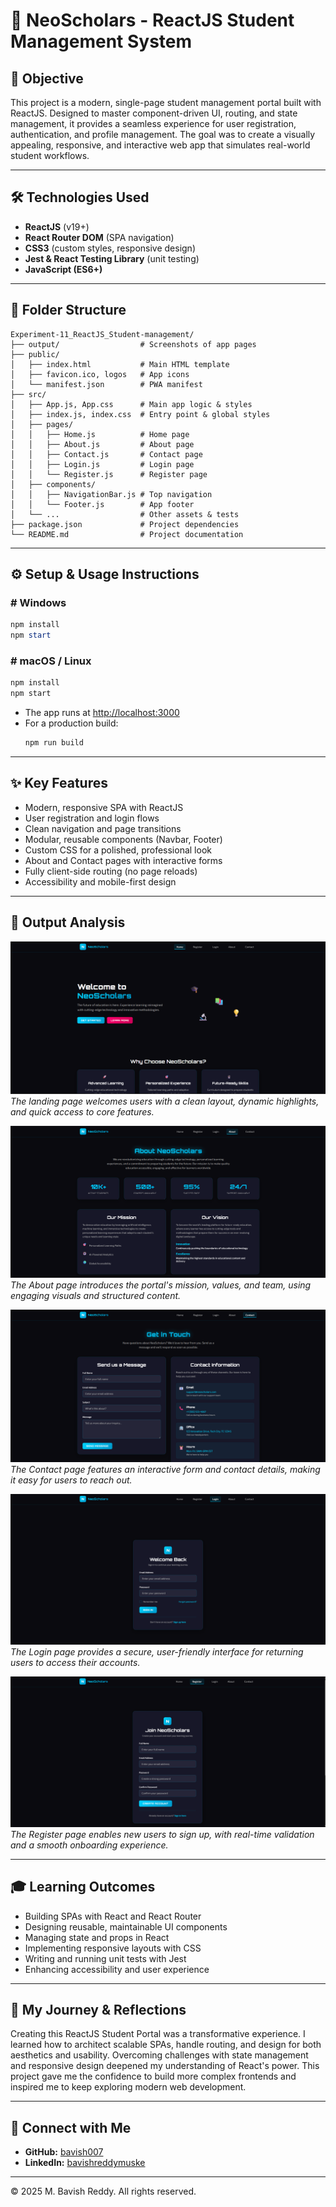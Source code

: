 # 🚀 NeoScholars - ReactJS Student Management System

## 📖 Objective
This project is a modern, single-page student management portal built with ReactJS. Designed to master component-driven UI, routing, and state management, it provides a seamless experience for user registration, authentication, and profile management. The goal was to create a visually appealing, responsive, and interactive web app that simulates real-world student workflows.

---

## 🛠️ Technologies Used
- **ReactJS** (v19+)
- **React Router DOM** (SPA navigation)
- **CSS3** (custom styles, responsive design)
- **Jest & React Testing Library** (unit testing)
- **JavaScript (ES6+)**

---

## 📂 Folder Structure
```plaintext
Experiment-11_ReactJS_Student-management/
├── output/                  # Screenshots of app pages
├── public/
│   ├── index.html           # Main HTML template
│   ├── favicon.ico, logos   # App icons
│   └── manifest.json        # PWA manifest
├── src/
│   ├── App.js, App.css      # Main app logic & styles
│   ├── index.js, index.css  # Entry point & global styles
│   ├── pages/
│   │   ├── Home.js          # Home page
│   │   ├── About.js         # About page
│   │   ├── Contact.js       # Contact page
│   │   ├── Login.js         # Login page
│   │   └── Register.js      # Register page
│   ├── components/
│   │   ├── NavigationBar.js # Top navigation
│   │   └── Footer.js        # App footer
│   └── ...                  # Other assets & tests
├── package.json             # Project dependencies
└── README.md                # Project documentation
```

---

## ⚙️ Setup & Usage Instructions

### # Windows
```powershell
npm install
npm start
```

### # macOS / Linux
```bash
npm install
npm start
```

- The app runs at [http://localhost:3000](http://localhost:3000)
- For a production build:
  ```bash
  npm run build
  ```

---

## ✨ Key Features
- Modern, responsive SPA with ReactJS
- User registration and login flows
- Clean navigation and page transitions
- Modular, reusable components (Navbar, Footer)
- Custom CSS for a polished, professional look
- About and Contact pages with interactive forms
- Fully client-side routing (no page reloads)
- Accessibility and mobile-first design

---

## 📸 Output Analysis

![Home Page](output/Home.png)
*The landing page welcomes users with a clean layout, dynamic highlights, and quick access to core features.*

![About Page](output/About.png)
*The About page introduces the portal's mission, values, and team, using engaging visuals and structured content.*

![Contact Page](output/Contact.png)
*The Contact page features an interactive form and contact details, making it easy for users to reach out.*

![Login Page](output/Login.png)
*The Login page provides a secure, user-friendly interface for returning users to access their accounts.*

![Register Page](output/Register.png)
*The Register page enables new users to sign up, with real-time validation and a smooth onboarding experience.*

---

## 🎓 Learning Outcomes
- Building SPAs with React and React Router
- Designing reusable, maintainable UI components
- Managing state and props in React
- Implementing responsive layouts with CSS
- Writing and running unit tests with Jest
- Enhancing accessibility and user experience

---

## 🧠 My Journey & Reflections
Creating this ReactJS Student Portal was a transformative experience. I learned how to architect scalable SPAs, handle routing, and design for both aesthetics and usability. Overcoming challenges with state management and responsive design deepened my understanding of React's power. This project gave me the confidence to build more complex frontends and inspired me to keep exploring modern web development.

---

## 🔗 Connect with Me
- **GitHub:** [bavish007](https://github.com/bavish007)
- **LinkedIn:** [bavishreddymuske](https://www.linkedin.com/in/bavishreddymuske)

---

© 2025 M. Bavish Reddy. All rights reserved.
